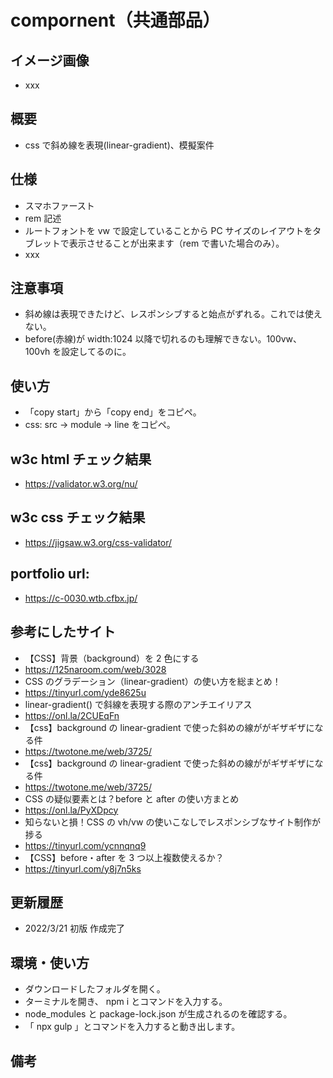 # compornent（共通部品）

## イメージ画像

- xxx

## 概要

- css で斜め線を表現(linear-gradient)、模擬案件

## 仕様

- スマホファースト
- rem 記述
- ルートフォントを vw で設定していることから PC サイズのレイアウトをタブレットで表示させることが出来ます（rem で書いた場合のみ）。
- xxx

## 注意事項

- 斜め線は表現できたけど、レスポンシブすると始点がずれる。これでは使えない。
- before(赤線)が width:1024 以降で切れるのも理解できない。100vw、100vh を設定してるのに。

## 使い方

- 「copy start」から「copy end」をコピペ。
- css: src -> module -> line をコピペ。

## w3c html チェック結果

- https://validator.w3.org/nu/

## w3c css チェック結果

- https://jigsaw.w3.org/css-validator/

## portfolio url:

- https://c-0030.wtb.cfbx.jp/

## 参考にしたサイト

- 【CSS】背景（background）を 2 色にする
- https://125naroom.com/web/3028
- CSS のグラデーション（linear-gradient）の使い方を総まとめ！
- https://tinyurl.com/yde8625u
- linear-gradient() で斜線を表現する際のアンチエイリアス
- https://onl.la/2CUEqFn
- 【css】background の linear-gradient で使った斜めの線ががギザギザになる件
- https://twotone.me/web/3725/
- 【css】background の linear-gradient で使った斜めの線ががギザギザになる件
- https://twotone.me/web/3725/
- CSS の疑似要素とは？before と after の使い方まとめ
- https://onl.la/PyXDpcy
- 知らないと損！CSS の vh/vw の使いこなしでレスポンシブなサイト制作が捗る
- https://tinyurl.com/ycnnqnq9
- 【CSS】before・after を 3 つ以上複数使えるか？
- https://tinyurl.com/y8j7n5ks

## 更新履歴

- 2022/3/21 初版 作成完了

## 環境・使い方

- ダウンロードしたフォルダを開く。
- ターミナルを開き、 npm i とコマンドを入力する。
- node_modules と package-lock.json が生成されるのを確認する。
- 「 npx gulp 」とコマンドを入力すると動き出します。

## 備考
